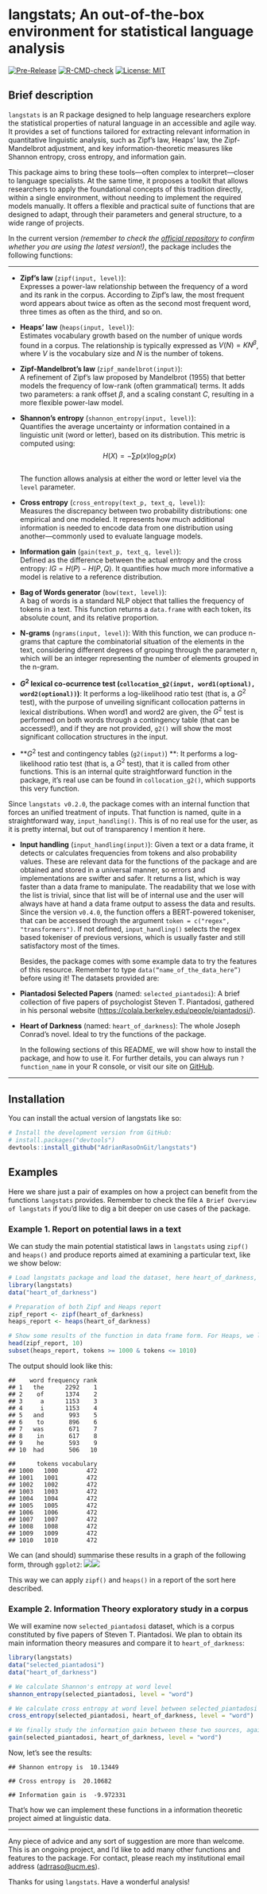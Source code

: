 langstats; An out-of-the-box environment for statistical language
analysis
================

<!-- README.md is generated from README.Rmd. Please edit that file -->

<!-- badges: start -->

[![Pre-Release](https://img.shields.io/github/v/release/adrianrasoongit/langstats?include_prereleases)](https://github.com/AdrianRasoOnGit/langstats/releases)
[![R-CMD-check](https://github.com/AdrianRasoOnGit/langstats/actions/workflows/R-CMD-check.yaml/badge.svg)](https://github.com/AdrianRasoOnGit/langstats/actions)
[![License:
MIT](https://img.shields.io/badge/License-MIT-yellow.svg)](LICENSE)
<!-- badges: end -->

## Brief description

`langstats` is an R package designed to help language researchers
explore the statistical properties of natural language in an accessible
and agile way. It provides a set of functions tailored for extracting
relevant information in quantitative linguistic analysis, such as Zipf’s
law, Heaps’ law, the Zipf-Mandelbrot adjustment, and key
information-theoretic measures like Shannon entropy, cross entropy, and
information gain.

This package aims to bring these tools—often complex to interpret—closer
to language specialists. At the same time, it proposes a toolkit that
allows researchers to apply the foundational concepts of this tradition
directly, within a single environment, without needing to implement the
required models manually. It offers a flexible and practical suite of
functions that are designed to adapt, through their parameters and
general structure, to a wide range of projects.

In the current version *(remember to check the [official
repository](github.com/AdrianRasoOnGit/langstats) to confirm whether you
are using the latest version!)*, the package includes the following
functions:

------------------------------------------------------------------------

- **Zipf’s law** (`zipf(input, level)`):  
  Expresses a power-law relationship between the frequency of a word and
  its rank in the corpus. According to Zipf’s law, the most frequent
  word appears about twice as often as the second most frequent word,
  three times as often as the third, and so on.

- **Heaps’ law** (`heaps(input, level)`):  
  Estimates vocabulary growth based on the number of unique words found
  in a corpus. The relationship is typically expressed as
  $V(N) = K N^\beta$, where $V$ is the vocabulary size and $N$ is the
  number of tokens.

- **Zipf-Mandelbrot’s law** (`zipf_mandelbrot(input)`):  
  A refinement of Zipf’s law proposed by Mandelbrot (1955) that better
  models the frequency of low-rank (often grammatical) terms. It adds
  two parameters: a rank offset $\beta$, and a scaling constant $C$,
  resulting in a more flexible power-law model.

- **Shannon’s entropy** (`shannon_entropy(input, level)`):  
  Quantifies the average uncertainty or information contained in a
  linguistic unit (word or letter), based on its distribution. This
  metric is computed using:  
  $$
  H(X) = -\sum p(x) \log_2 p(x)
  $$  
  The function allows analysis at either the word or letter level via
  the `level` parameter.

- **Cross entropy** (`cross_entropy(text_p, text_q, level)`):  
  Measures the discrepancy between two probability distributions: one
  empirical and one modeled. It represents how much additional
  information is needed to encode data from one distribution using
  another—commonly used to evaluate language models.

- **Information gain** (`gain(text_p, text_q, level)`):  
  Defined as the difference between the actual entropy and the cross
  entropy: $IG = H(P) - H(P, Q)$. It quantifies how much more
  informative a model is relative to a reference distribution.

- **Bag of Words generator** (`bow(text, level)`):  
  A bag of words is a standard NLP object that tallies the frequency of
  tokens in a text. This function returns a `data.frame` with each
  token, its absolute count, and its relative proportion.

- **N-grams** (`ngrams(input, level)`): With this function, we can
  produce n-grams that capture the combinatorial situation of the
  elements in the text, considering different degrees of grouping
  through the parameter n, which will be an integer representing the
  number of elements grouped in the n-gram.

- **$G^2$ lexical co-ocurrence test
  (`collocation_g2(input, word1(optional), word2(optional))`)**: It
  performs a log-likelihood ratio test (that is, a $G^2$ test), with the
  purpose of unveiling significant collocation patterns in lexical
  distributions. When word1 and word2 are given, the $G^2$ test is
  performed on both words through a contingency table (that can be
  accessed!), and if they are not provided, `g2()` will show the most
  significant collocation structures in the input.

- **$G^2$ test and contingency tables (`g2(input)`) **: It performs a
  log-likelihood ratio test (that is, a $G^2$ test), that it is called
  from other functions. This is an internal quite straightforward
  function in the package, it’s real use can be found in
  `collocation_g2()`, which supports this very function.

Since `langstats v0.2.0`, the package comes with an internal function
that forces an unified treatment of inputs. That function is named,
quite in a straightforward way, `input_handling()`. This is of no real
use for the user, as it is pretty internal, but out of transparency I
mention it here.

- **Input handling** (`input_handling(input)`): Given a text or a data
  frame, it detects or calculates frequencies from tokens and also
  probability values. These are relevant data for the functions of the
  package and are obtained and stored in a universal manner, so errors
  and implementations are swifter and safer. It returns a list, which is
  way faster than a data frame to manipulate. The readability that we
  lose with the list is trivial, since that list will be of internal use
  and the user will always have at hand a data frame output to assess
  the data and results. Since the version `v0.4.0`, the function offers
  a BERT-powered tokeniser, that can be accessed through the argument
  `token = c("regex", "transformers")`. If not defined,
  `input_handling()` selects the regex based tokeniser of previous
  versions, which is usually faster and still satisfactory most of the
  times.

  Besides, the package comes with some example data to try the features
  of this resource. Remember to type `data(“name_of_the_data_here”)`
  before using it! The datasets provided are:

- **Piantadosi Selected Papers** (named: `selected_piantadosi`): A brief
  collection of five papers of psychologist Steven T. Piantadosi,
  gathered in his personal website
  (<https://colala.berkeley.edu/people/piantadosi/>).

- **Heart of Darkness** (named: `heart_of_darkness`): The whole Joseph
  Conrad’s novel. Ideal to try the functions of the package.

  In the following sections of this README, we will show how to install
  the package, and how to use it. For further details, you can always
  run `?function_name` in your R console, or visit our site on
  [GitHub](github.com/AdrianRasoOnGit/langstats).

------------------------------------------------------------------------

## Installation

You can install the actual version of langstats like so:

``` r
# Install the development version from GitHub:
# install.packages("devtools")
devtools::install_github("AdrianRasoOnGit/langstats")
```

## Examples

Here we share just a pair of examples on how a project can benefit from
the functions `langstats` provides. Remember to check the file
`A Brief Overview of langstats` if you’d like to dig a bit deeper on use
cases of the package.

### Example 1. Report on potential laws in a text

We can study the main potential statistical laws in `langstats` using
`zipf()` and `heaps()` and produce reports aimed at examining a
particular text, like we show below:

``` r
# Load langstats package and load the dataset, here heart_of_darkness, included in langstats
library(langstats)
data("heart_of_darkness")

# Preparation of both Zipf and Heaps report
zipf_report <- zipf(heart_of_darkness)
heaps_report <- heaps(heart_of_darkness)

# Show some results of the function in data frame form. For Heaps, we look at a narrow window later in text, to showcase more clearly the effect of the law
head(zipf_report, 10)
subset(heaps_report, tokens >= 1000 & tokens <= 1010)
```

The output should look like this:

    ##    word frequency rank
    ## 1   the      2292    1
    ## 2    of      1374    2
    ## 3     a      1153    3
    ## 4     i      1153    4
    ## 5   and       993    5
    ## 6    to       896    6
    ## 7   was       671    7
    ## 8    in       617    8
    ## 9    he       593    9
    ## 10  had       506   10

    ##      tokens vocabulary
    ## 1000   1000        472
    ## 1001   1001        472
    ## 1002   1002        472
    ## 1003   1003        472
    ## 1004   1004        472
    ## 1005   1005        472
    ## 1006   1006        472
    ## 1007   1007        472
    ## 1008   1008        472
    ## 1009   1009        472
    ## 1010   1010        472

We can (and should) summarise these results in a graph of the following
form, through `ggplot2`:
![](README_files/figure-gfm/zipf_heaps_report_example_plot-1.png)<!-- -->![](README_files/figure-gfm/zipf_heaps_report_example_plot-2.png)<!-- -->

This way we can apply `zipf()` and `heaps()` in a report of the sort
here described.

### Example 2. Information Theory exploratory study in a corpus

We will examine now `selected_piantadosi` dataset, which is a corpus
constituted by five papers of Steven T. Piantadosi. We plan to obtain
its main information theory measures and compare it to
`heart_of_darkness`:

``` r
library(langstats)
data("selected_piantadosi")
data("heart_of_darkness")

# We calculate Shannon's entropy at word level
shannon_entropy(selected_piantadosi, level = "word")

# We calculate cross entropy at word level between selected_piantadosi and heart_of_darkness
cross_entropy(selected_piantadosi, heart_of_darkness, level = "word")

# We finally study the information gain between these two sources, again, at word level
gain(selected_piantadosi, heart_of_darkness, level = "word")
```

Now, let’s see the results:

    ## Shannon entropy is  10.13449

    ## Cross entropy is  20.10682

    ## Information gain is  -9.972331

That’s how we can implement these functions in a information theoretic
project aimed at linguistic data.

------------------------------------------------------------------------

Any piece of advice and any sort of suggestion are more than welcome.
This is an ongoing project, and I’d like to add many other functions and
features to the package. For contact, please reach my institutional
email address (<adrraso@ucm.es>).

Thanks for using `langstats`. Have a wonderful analysis!
